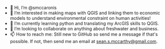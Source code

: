 - 👋 Hi, I’m @smccaronis
- 👀 I’m interested in making maps with QGIS and linking them to economic models to understand environmental constraint on human activities!
- 🌱 I’m currently learning python and translating my ArcGIS skills to QGIS.
- 💞️ I’m looking to collaborate on anything about freshwater and business.
- 📫 How to reach me: Still new to GitHub so send me a message if that's possible. If not, then send me an email at sean.s.mccarthy@gmail.com.

<!---
smccaronis/smccaronis is a ✨ special ✨ repository because its `README.md` (this file) appears on your GitHub profile.
You can click the Preview link to take a look at your changes.
--->
